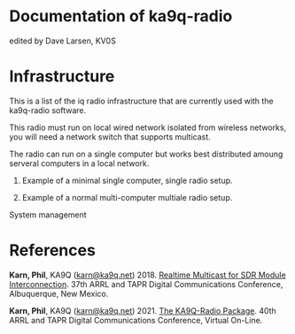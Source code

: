 
# Documentation of ka9q-radio

edited by Dave Larsen, KV0S




# Infrastructure

This is a list of the iq radio infrastructure that are currently used with the ka9q-radio software.

This radio must run on local wired network isolated from wireless networks, you will need a network switch that supports multicast.

The radio can run on a single computer but works best distributed amoung serveral computers in a local network. 

1. Example of a minimal single computer, single radio setup.
   
2. Example of a normal multi-computer multiale radio setup.

System management







# References



**Karn, Phil**, KA9Q (karn@ka9q.net) 2018. [Realtime Multicast for SDR Module Interconnection](https://tapr.org/40th-annual-arrl-and-tapr-digital-communications-conference/). 37th ARRL and TAPR Digital Communications Conference, Albuquerque, New Mexico.

**Karn, Phil**, KA9Q (karn@ka9q.net) 2021. [The KA9Q-Radio Package](https://tapr.org/37th-arrl-and-tapr-digital-communications-conference/). 40th ARRL and TAPR Digital Communications Conference, Virtual On-Line.




